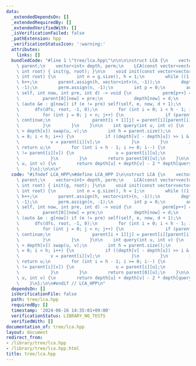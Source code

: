 ```yaml
---
data:
  _extendedDependsOn: []
  _extendedRequiredBy: []
  _extendedVerifiedWith: []
  _isVerificationFailed: false
  _pathExtension: hpp
  _verificationStatusIcon: ':warning:'
  attributes:
    links: []
  bundledCode: "#line 1 \"tree/lca.hpp\"\n\n\n\nstruct LCA {\n    vector<vector<int>>\
    \ parent;\n    vector<int> depth, perm;\n    LCA(const vector<vector<int>> &g,\
    \ int root) { init(g, root); }\n\n    void init(const vector<vector<int>> &g,\
    \ int root) {\n        int n = g.size(), h = 1;\n        while ((1 << h) < n)\
    \ h++;\n        parent.assign(h, vector<int>(n, -1));\n        depth.assign(n,\
    \ -1);\n        perm.assign(n, -1);\n        int p = 0;\n        auto dfs = [&](auto\
    \ self, int now, int pre, int d) -> void {\n            perm[p++] = now;\n   \
    \         parent[0][now] = pre;\n            depth[now] = d;\n            for\
    \ (auto &e : g[now]) if (e != pre) self(self, e, now, d + 1);\n        };\n  \
    \      dfs(dfs, root, -1, 0);\n        for (int i = 0; i < h - 1; i++) {\n   \
    \         for (int j = 0; j < n; j++) {\n                if (parent[i][j] == -1)\
    \ continue;\n                parent[i + 1][j] = parent[i][parent[i][j]];\n   \
    \         }\n        }\n    }\n\n    int query(int u, int v) {\n        if (depth[u]\
    \ > depth[v]) swap(u, v);\n        int h = parent.size();\n        for (int i\
    \ = 0; i < h; i++) {\n            if ((depth[v] - depth[u]) >> i & 1) {\n    \
    \            v = parent[i][v];\n            }\n        }\n        if (u == v)\
    \ return u;\n        for (int i = h - 1; i >= 0; i--) {\n            if (parent[i][u]\
    \ != parent[i][v]) {\n                u = parent[i][u];\n                v = parent[i][v];\n\
    \            }\n        }\n        return parent[0][u];\n    }\n\n    int dist(int\
    \ u, int v) {\n        return depth[u] + depth[v] - 2 * depth[query(u, v)];\n\
    \    }\n};\n\n\n"
  code: "#ifndef LCA_HPP\n#define LCA_HPP 1\n\nstruct LCA {\n    vector<vector<int>>\
    \ parent;\n    vector<int> depth, perm;\n    LCA(const vector<vector<int>> &g,\
    \ int root) { init(g, root); }\n\n    void init(const vector<vector<int>> &g,\
    \ int root) {\n        int n = g.size(), h = 1;\n        while ((1 << h) < n)\
    \ h++;\n        parent.assign(h, vector<int>(n, -1));\n        depth.assign(n,\
    \ -1);\n        perm.assign(n, -1);\n        int p = 0;\n        auto dfs = [&](auto\
    \ self, int now, int pre, int d) -> void {\n            perm[p++] = now;\n   \
    \         parent[0][now] = pre;\n            depth[now] = d;\n            for\
    \ (auto &e : g[now]) if (e != pre) self(self, e, now, d + 1);\n        };\n  \
    \      dfs(dfs, root, -1, 0);\n        for (int i = 0; i < h - 1; i++) {\n   \
    \         for (int j = 0; j < n; j++) {\n                if (parent[i][j] == -1)\
    \ continue;\n                parent[i + 1][j] = parent[i][parent[i][j]];\n   \
    \         }\n        }\n    }\n\n    int query(int u, int v) {\n        if (depth[u]\
    \ > depth[v]) swap(u, v);\n        int h = parent.size();\n        for (int i\
    \ = 0; i < h; i++) {\n            if ((depth[v] - depth[u]) >> i & 1) {\n    \
    \            v = parent[i][v];\n            }\n        }\n        if (u == v)\
    \ return u;\n        for (int i = h - 1; i >= 0; i--) {\n            if (parent[i][u]\
    \ != parent[i][v]) {\n                u = parent[i][u];\n                v = parent[i][v];\n\
    \            }\n        }\n        return parent[0][u];\n    }\n\n    int dist(int\
    \ u, int v) {\n        return depth[u] + depth[v] - 2 * depth[query(u, v)];\n\
    \    }\n};\n\n#endif // LCA_HPP\n"
  dependsOn: []
  isVerificationFile: false
  path: tree/lca.hpp
  requiredBy: []
  timestamp: '2024-06-16 14:35:01+09:00'
  verificationStatus: LIBRARY_NO_TESTS
  verifiedWith: []
documentation_of: tree/lca.hpp
layout: document
redirect_from:
- /library/tree/lca.hpp
- /library/tree/lca.hpp.html
title: tree/lca.hpp
---
```

